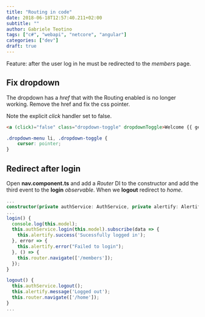 ```yaml
---
title: "Routing in code"
date: 2018-06-18T12:57:40.211+02:00
subtitle: ""
author: Gabriele Teotino
tags: ["c#", "webapi", "netcore", "angular"]
categories: ["dev"]
draft: true
---
```


Feature: after the user log in he must be redirected to the *members* page.

## Fix dropdown

The dropdown has a *href* that with the Routing enabled is no longer working. Remove the href and fix the css pointer.

Note the explicit *click* handler set to false.

```html
<a (click)="false" class="dropdown-toggle" dropdownToggle>Welcome {{ getUsername() }} <span class="caret"></span></a>
```

```css
.dropdown-menu li, .dropdown-toggle {
    cursor: pointer;
}
```

## Redirect after login

Open **nav.component.ts** and add a *Router* DI to the constructor and add the third event to the **login** *observable*. When we **logout** redirect to *home*.

```typescript
...
constructor(private authService: AuthService, private alertify: AlertifyService, private router: Router) {}
...
login() {
  console.log(this.model);
  this.authService.login(this.model).subscribe(data => {
    this.alertify.success('Sucessfully logged in');
  }, error => {
    this.alertify.error("Failed to login");
  }, () => {
    this.router.navigate(['/members']);
  });
}

logout() {
  this.authService.logout();
  this.alertify.message('Logged out');
  this.router.navigate(['/home']);
}
...
```
